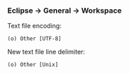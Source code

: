 ### Eclipse -> General -> Workspace

Text file encoding:

    (o) Other [UTF-8]

New text file line delimiter:

    (o) Other [Unix]
